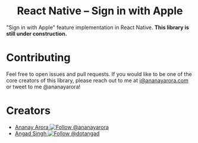 <center>
    <h1>React Native – Sign in with Apple</h1>
</center>

"Sign in with Apple" feature implementation in React Native.
<b>This library is still under construction.</b>

# Contributing

Feel free to open issues and pull requests. If you would like to be one of the core creators of this library, please reach out to me at i@ananayarora.com or tweet to me @ananayarora!

# Creators

* <a href="https://ananayarora.com">Ananay Arora</a><a href="https://twitter.com/intent/follow?screen_name=ananayarora">
    <img src="https://img.shields.io/twitter/follow/ananayarora.svg?label=Follow%20@ananayarora" alt="Follow @ananayarora" />
  </a>
* <a href="https://angad.dev">Angad Singh</a><a href="https://twitter.com/intent/follow?screen_name=dotangad">
    <img src="https://img.shields.io/twitter/follow/dotangad.svg?label=Follow%20@dotangad" alt="Follow @dotangad" />
  </a>